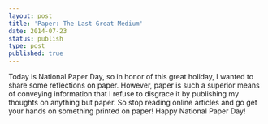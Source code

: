 ```yaml
---
layout: post
title: 'Paper: The Last Great Medium'
date: 2014-07-23
status: publish
type: post
published: true
---
```

Today is National Paper Day, so in honor of this great holiday, I wanted to share some reflections on paper. However, paper is such a superior means of conveying information that I refuse to disgrace it by publishing my thoughts on anything but paper. So stop reading online articles and go get your hands on something printed on paper! Happy National Paper Day!
